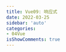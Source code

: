 ```yaml
---
title: Vue09: 响应式
date: 2022-03-25
sidebar: 'auto'
categories:
- 04Vue
isShowComments: true
---
```




